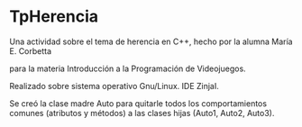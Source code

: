 # TpHerencia
Una actividad sobre el tema de herencia en C++, hecho por la alumna María E. Corbetta

para la materia Introducción a la Programación de Videojuegos.

Realizado sobre sistema operativo Gnu/Linux. IDE ZinjaI.

Se creó la clase  madre Auto   para   quitarle   todos   los   comportamientos   comunes   (atributos   y métodos) a las clases hijas (Auto1, Auto2,  Auto3).

